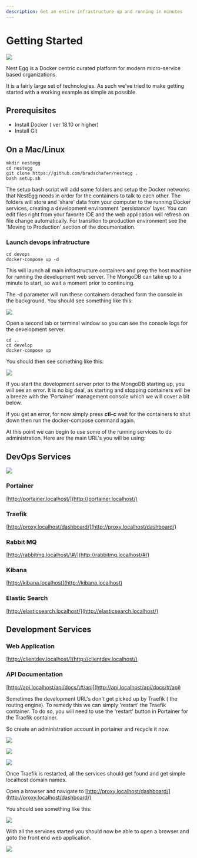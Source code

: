 ```yaml
---
description: Get an entire infrastructure up and running in minutes
---
```


# Getting Started

![](.gitbook/assets/gettingstarted-client%20%281%29.png)

Nest Egg is a Docker centric curated platform for modern micro-service based organizations. 

It is a fairly large set of technologies. As such we've tried to make getting started with a working example as simple as possible.

## Prerequisites

* Install Docker \( ver 18.10 or higher\)
* Install Git

## On a Mac/Linux

```text
mkdir nestegg
cd nestegg
git clone https://github.com/bradschafer/nestegg .
bash setup.sh
```

The setup bash script will add some folders and setup the Docker networks that NestEgg needs in order for the containers to talk to each other. The folders will store and 'share' data from your computer to the running Docker services, creating a development environment 'persistance' layer. You can edit files right from your favorite IDE and the web application will refresh on file change automatically. For transition to production environment see the 'Moving to Production' section of the documentation.

### Launch devops infratructure

```text
cd devops
docker-compose up -d
```

This will launch all main infrastructure containers and prep the host machine for running the development web server. The MongoDB can take up to a minute to start, so wait a moment prior to continuing.

The -d parameter will run these containers detached form the console in the background. You should see something like this:

![](.gitbook/assets/compose-devops.png)

Open a second tab or terminal window so you can see the console logs for the development server.

```text
cd ..
cd develop
docker-compose up
```

You should then see something like this:

![](.gitbook/assets/compose-develop.png)

If you start the development server prior to the MongoDB starting up, you will see an error. It is no big deal, as starting and stopping containers will be a breeze with the 'Portainer' management console which we will cover a bit below.

If you get an error, for now simply press **ctl-c** wait for the containers to shut down then run the docker-compose command again.

At this point we can begin to use some of the running services to do administration. Here are the main URL's you will be using:

## DevOps Services

![](.gitbook/assets/gettingstarted-marketleaders.png)

### Portainer

[http://portainer.localhost/](http://portainer.localhost/)

### Traefik

[http://proxy.localhost/dashboard/](http://proxy.localhost/dashboard/)

### Rabbit MQ

[http://rabbitmq.localhost/\#/](http://rabbitmq.localhost/#/)

### Kibana

[http://kibana.localhost](http://kibana.localhost)

### Elastic Search

[http://elasticsearch.localhost/](http://elasticsearch.localhost/)

## Development Services

### Web Application

[http://clientdev.localhost/](http://clientdev.localhost/)

### API Documentation

[http://api.localhost/api/docs/\#/api](http://api.localhost/api/docs/#/api)

Sometimes the development URL's don't get picked up by Traefik \( the routing engine\). To remedy this we can simply 'restart' the Traefik container. To do so, you will need to use the 'restart' button in Portainer for the Traefik container.

So create an administration account in portainer and recycle it now.

![](.gitbook/assets/gettingstarted-portainer-1.png)

![](.gitbook/assets/gettingstarted-portainer-2.png)

![](.gitbook/assets/gettingstarted-portainer-3.png)

Once Traefik is restarted, all the services should get found and get simple localhost domain names.

Open a browser and navigate to [http://proxy.localhost/dashboard/](http://proxy.localhost/dashboard/)

You should see something like this:

![](.gitbook/assets/gettingstarted-traefik.png)

With all the services started you should now be able to open a browser and goto the front end web application.

![](https://github.com/bradschafer/nestegg/tree/27bdc92a0cd53d14e5c25c9f5b0468ebb2591121/docs/.gitbook/assets/GettingStarted-Client.png)

